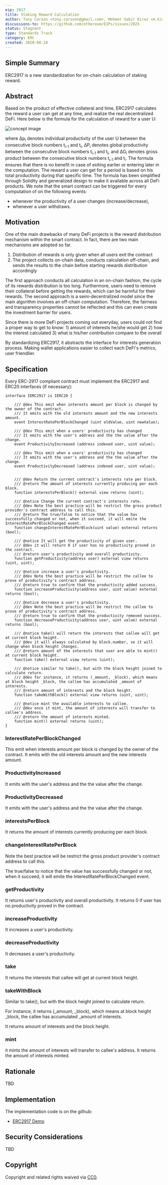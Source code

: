 ```yaml
---
eip: 2917
title: Staking Reward Calculation
author: Tony Carson <tony.carsonn@gmail.com>, Mehmet Sabir Kiraz <m.kiraz@gmail.com>, Süleyman Kardaş <skardas@gmail.com>
discussions-to: https://github.com/ethereum/EIPs/issues/2925
status: Stagnant
type: Standards Track
category: ERC
created: 2020-08-28
---
```


## Simple Summary
ERC2917 is a new standardization for on-chain calculation of staking reward.

## Abstract
Based on the product of effective collateral and time, ERC2917 calculates the reward a user can get at any time, and realize the real decentralized DeFi. Here below is the formula for the calculation of reward for a user U:

![concept image](../assets/eip-2917/erc-reward-formula.png "erc-reward-formula")

where ∆p<sub>i</sub> denotes individual productivity of the user U between the consecutive block numbers t<sub>i-1</sub>  and t<sub>i</sub>, ∆P<sub>i</sub> denotes global productivity between the consecutive block numbers t<sub>i-1</sub>  and t<sub>i</sub>, and ∆G<sub>i</sub> denotes gross product between the consecutive block numbers t<sub>i-1</sub>  and t<sub>i</sub>. The formula ensures that there is no benefit in case of exiting earlier or entering later in the computation. The reward a user can get for a period is based on his total productivity during that specific time. The formula has been simplified through Solidity and generalized design to make it available across all DeFi products. We note that the smart contract can be triggered for every computation of on the following events:
- whenever the productivity of a user changes (increase/decrease),
- whenever a user withdraws.

## Motivation

One of the main drawbacks of many DeFi projects is the reward distribution mechanism within the smart contract. In fact, there are two main mechanisms are adopted so far.
1.  Distribution of rewards is only given when all users exit the contract
2.  The project collects on-chain data, conducts calculation off-chain, and sends the results to the chain before starting rewards distribution accordingly

The first approach conducts all calculation in an on-chain fashion, the cycle of its rewards distribution is too long. Furthermore, users need to remove their collateral before getting the rewards, which can be harmful for their rewards. The second approach is a semi-decentralized model since the main algorithm involves an off-chain computation. Therefore, the fairness and transparency properties cannot be reflected and this can even create the investment barrier for users.

Since there is more DeFi projects coming out everyday, users could not find a proper way  to get to know: 1) amount of interests he/she would get 2) how the interest calculated 3) what is his/her contribution compare to the overall

By standardizing ERC2917, it abstracts the interface for interests generation process. Making wallet applications easier to collect each DeFi's metrics, user friendlier.

## Specification

Every ERC-2917 compliant contract must implement the ERC2917 and ERC20 interfaces (if necessary):

```solidity
interface IERC2917 is IERC20 {

    /// @dev This emit when interests amount per block is changed by the owner of the contract.
    /// It emits with the old interests amount and the new interests amount.
    event InterestRatePerBlockChanged (uint oldValue, uint newValue);

    /// @dev This emit when a users' productivity has changed
    /// It emits with the user's address and the the value after the change.
    event ProductivityIncreased (address indexed user, uint value);

    /// @dev This emit when a users' productivity has changed
    /// It emits with the user's address and the the value after the change.
    event ProductivityDecreased (address indexed user, uint value);


    /// @dev Return the current contract's interests rate per block.
    /// @return The amount of interests currently producing per each block.
    function interestsPerBlock() external view returns (uint);

    /// @notice Change the current contract's interests rate.
    /// @dev Note the best practice will be restrict the gross product provider's contract address to call this.
    /// @return The true/false to notice that the value has successfully changed or not, when it succeed, it will emite the InterestRatePerBlockChanged event.
    function changeInterestRatePerBlock(uint value) external returns (bool);

    /// @notice It will get the productivity of given user.
    /// @dev it will return 0 if user has no productivity proved in the contract.
    /// @return user's productivity and overall productivity.
    function getProductivity(address user) external view returns (uint, uint);

    /// @notice increase a user's productivity.
    /// @dev Note the best practice will be restrict the callee to prove of productivity's contract address.
    /// @return true to confirm that the productivity added success.
    function increaseProductivity(address user, uint value) external returns (bool);

    /// @notice decrease a user's productivity.
    /// @dev Note the best practice will be restrict the callee to prove of productivity's contract address.
    /// @return true to confirm that the productivity removed success.
    function decreaseProductivity(address user, uint value) external returns (bool);

    /// @notice take() will return the interests that callee will get at current block height.
    /// @dev it will always calculated by block.number, so it will change when block height changes.
    /// @return amount of the interests that user are able to mint() at current block height.
    function take() external view returns (uint);

    /// @notice similar to take(), but with the block height joined to calculate return.
    /// @dev for instance, it returns (_amount, _block), which means at block height _block, the callee has accumulated _amount of interests.
    /// @return amount of interests and the block height.
    function takeWithBlock() external view returns (uint, uint);

    /// @notice mint the available interests to callee.
    /// @dev once it mint, the amount of interests will transfer to callee's address.
    /// @return the amount of interests minted.
    function mint() external returns (uint);
}
```

### InterestRatePerBlockChanged

This emit when interests amount per block is changed by the owner of the contract. It emits with the old interests amount and the new interests amount.


### ProductivityIncreased

It emits with the user's address and the the value after the change.


### ProductivityDecreased

It emits with the user's address and the the value after the change.

### interestsPerBlock

It returns the amount of interests currently producing per each block.

### changeInterestRatePerBlock

Note the best practice will be restrict the gross product provider's contract address to call this.

The true/false to notice that the value has successfully changed or not, when it succeed, it will emite the InterestRatePerBlockChanged event.

### getProductivity

It returns user's productivity and overall productivity. It returns 0 if user has no productivity proved in the contract.

### increaseProductivity

It increases a user's productivity.

### decreaseProductivity

It decreases a user's productivity.

### take

It returns the interests that callee will get at current block height.

### takeWithBlock

Similar to take(), but with the block height joined to calculate return.

For instance, it returns (_amount, _block), which means at block height _block, the callee has accumulated _amount of interests.

It returns amount of interests and the block height.

### mint
it mints the amount of interests will transfer to callee's address. It returns the amount of interests minted.

## Rationale
TBD

## Implementation
The implementation code is on the github:

- [ERC2917 Demo](https://github.com/gnufoo/ERC3000-Proposal)

## Security Considerations
TBD

## Copyright
Copyright and related rights waived via [CC0](../LICENSE.md).
